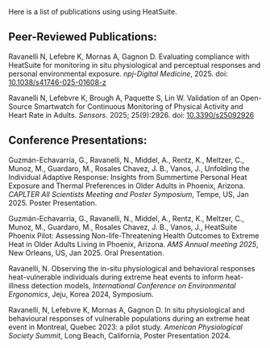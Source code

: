 Here is a list of publications using using HeatSuite.

## Peer-Reviewed Publications:

Ravanelli N, Lefebre K, Mornas A, Gagnon D. Evaluating compliance with HeatSuite for monitoring in situ physiological and perceptual responses and personal environmental exposure. *npj-Digital Medicine*, 2025. doi: [10.1038/s41746-025-01608-z](https://doi.org/10.1038/s41746-025-01608-z)

Ravanelli N, Lefebvre K, Brough A, Paquette S, Lin W. Validation of an Open-Source Smartwatch for Continuous Monitoring of Physical Activity and Heart Rate in Adults. *Sensors*. 2025; 25(9):2926. doi: [10.3390/s25092926](https://doi.org/10.3390/s25092926)

## Conference Presentations:

Guzmán-Echavarría, G.,  Ravanelli, N., Middel, A., Rentz, K., Meltzer, C., Munoz, M., Guardaro, M., Rosales Chavez, J. B., Vanos, J., Unfolding the Individual Adaptive Response: Insights from Summertime Personal Heat Exposure and Thermal Preferences in Older Adults in Phoenix, Arizona. *CAPLTER  All Scientists Meeting and Poster Symposium*, Tempe, US, Jan 2025. Poster Presentation.

Guzmán-Echavarría, G.,  Ravanelli, N., Middel, A., Rentz, K., Meltzer, C., Munoz, M., Guardaro, M., Rosales Chavez, J. B., Vanos, J., HeatSuite Phoenix Pilot: Assessing Non-life-Threatening Health Outcomes to Extreme Heat in Older Adults Living in Phoenix, Arizona. *AMS Annual meeting 2025*, New Orleans, US, Jan 2025. Oral Presentation.

Ravanelli, N. Observing the in-situ physiological and behavioral responses heat-vulnerable individuals during extreme heat events to inform heat-illness detection models, *International Conference on Environmental Ergonomics*, Jeju, Korea 2024, Symposium.

Ravanelli, N, Lefebvre K, Mornas A, Gagnon D. In situ physiological and behavioural responses of vulnerable populations during an extreme heat event in Montreal, Quebec 2023: a pilot study. *American Physiological Society Summit*, Long Beach, California, Poster Presentation 2024.

